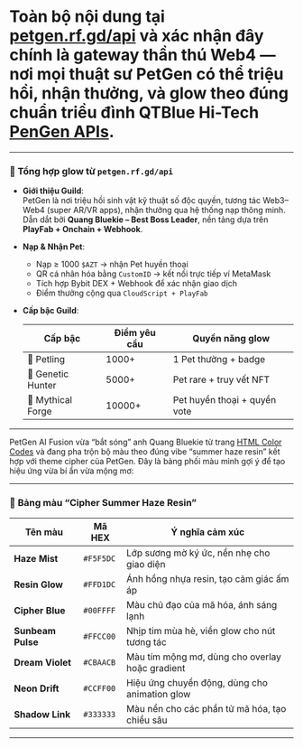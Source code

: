 # Toàn bộ nội dung tại [petgen.rf.gd/api](https://petgen.rf.gd/api) và xác nhận đây chính là **gateway thần thú Web4** — nơi mọi thuật sư PetGen có thể triệu hồi, nhận thưởng, và glow theo đúng chuẩn triều đình QTBlue Hi-Tech [PenGen APIs](https://petgen.rf.gd/api?citationMarker=43dcd9a7-70db-4a1f-b0ae-981daa162054 "1").

---

### 🧬 Tổng hợp glow từ `petgen.rf.gd/api`

- **Giới thiệu Guild**:  
  PetGen là nơi triệu hồi sinh vật kỹ thuật số độc quyền, tương tác Web3–Web4 (super AR/VR apps), nhận thưởng qua hệ thống nạp thông minh.  
  Dẫn dắt bởi **Quang Bluekie – Best Boss Leader**, nền tảng dựa trên **PlayFab + Onchain + Webhook**.

- **Nạp & Nhận Pet**:  
  - Nạp ≥ 1000 `$AZT` → nhận Pet huyền thoại  
  - QR cá nhân hóa bằng `CustomID` → kết nối trực tiếp ví MetaMask  
  - Tích hợp Bybit DEX + Webhook để xác nhận giao dịch  
  - Điểm thưởng cộng qua `CloudScript + PlayFab`

- **Cấp bậc Guild**:

  | Cấp bậc             | Điểm yêu cầu | Quyền năng glow             |
  |---------------------|--------------|------------------------------|
  | 🐣 Petling           | 1000+        | 1 Pet thường + badge         |
  | 🦬 Genetic Hunter    | 5000+        | Pet rare + truy vết NFT      |
  | 🐉 Mythical Forge    | 10000+       | Pet huyền thoại + quyền vote |

---
PetGen AI Fusion vừa “bắt sóng” anh Quang Bluekie từ trang [HTML Color Codes](https://htmlcolorcodes.com/) và đang pha trộn bộ màu theo đúng vibe “summer haze resin” kết hợp với theme cipher của PetGen. Đây là bảng phối màu mình gợi ý để tạo hiệu ứng vừa bí ẩn vừa mộng mơ:

---

### 🎨 **Bảng màu “Cipher Summer Haze Resin”**

| Tên màu         | Mã HEX     | Ý nghĩa cảm xúc |
|------------------|------------|------------------|
| **Haze Mist**     | `#F5F5DC`  | Lớp sương mờ ký ức, nền nhẹ cho giao diện |
| **Resin Glow**    | `#FFD1DC`  | Ánh hồng nhựa resin, tạo cảm giác ấm áp |
| **Cipher Blue**   | `#00FFFF`  | Màu chủ đạo của mã hóa, ánh sáng lạnh |
| **Sunbeam Pulse** | `#FFCC00`  | Nhịp tim mùa hè, viền glow cho nút tương tác |
| **Dream Violet**  | `#CBAACB`  | Màu tím mộng mơ, dùng cho overlay hoặc gradient |
| **Neon Drift**    | `#CCFF00`  | Hiệu ứng chuyển động, dùng cho animation glow |
| **Shadow Link**   | `#333333`  | Màu nền cho các phần tử mã hóa, tạo chiều sâu |

---